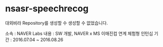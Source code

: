 # nsasr-speechrecog

대외비라 Repository를 생성할 수 생성할 수 없었습니다.

소속 : NAVER Labs
내용 : SW 개발, NAVER x MS 이매진컵 연계 체험형 인턴십
기간 : 2016.07.04 ~ 2016.08.26 
